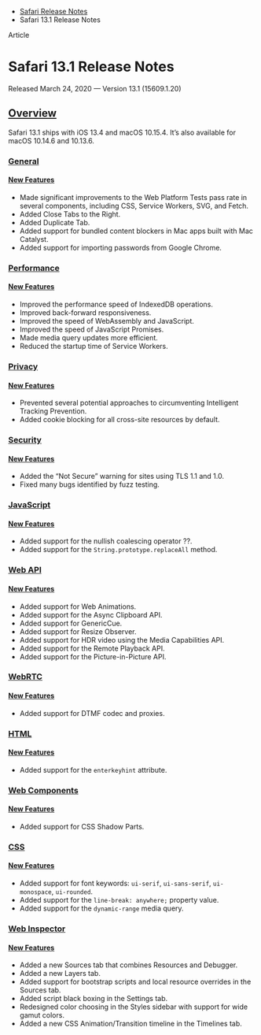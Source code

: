- [Safari Release Notes](https://developer.apple.com/documentation/safari-release-notes)
- Safari 13.1 Release Notes

Article

# Safari 13.1 Release Notes

Released March 24, 2020 — Version 13.1 (15609.1.20)

## [Overview](https://developer.apple.com/documentation/safari-release-notes/safari-13_1-release_notes#Overview)

Safari 13.1 ships with iOS 13.4 and macOS 10.15.4. It’s also available for macOS 10.14.6 and 10.13.6.

### [General](https://developer.apple.com/documentation/safari-release-notes/safari-13_1-release_notes#General)

#### [New Features](https://developer.apple.com/documentation/safari-release-notes/safari-13_1-release_notes#New-Features)

- Made significant improvements to the Web Platform Tests pass rate in several components, including CSS, Service Workers, SVG, and Fetch.
- Added Close Tabs to the Right.
- Added Duplicate Tab.
- Added support for bundled content blockers in Mac apps built with Mac Catalyst.
- Added support for importing passwords from Google Chrome.

### [Performance](https://developer.apple.com/documentation/safari-release-notes/safari-13_1-release_notes#Performance)

#### [New Features](https://developer.apple.com/documentation/safari-release-notes/safari-13_1-release_notes#New-Features)

- Improved the performance speed of IndexedDB operations.
- Improved back-forward responsiveness.
- Improved the speed of WebAssembly and JavaScript.
- Improved the speed of JavaScript Promises.
- Made media query updates more efficient.
- Reduced the startup time of Service Workers.

### [Privacy](https://developer.apple.com/documentation/safari-release-notes/safari-13_1-release_notes#Privacy)

#### [New Features](https://developer.apple.com/documentation/safari-release-notes/safari-13_1-release_notes#New-Features)

- Prevented several potential approaches to circumventing Intelligent Tracking Prevention.
- Added cookie blocking for all cross-site resources by default.

### [Security](https://developer.apple.com/documentation/safari-release-notes/safari-13_1-release_notes#Security)

#### [New Features](https://developer.apple.com/documentation/safari-release-notes/safari-13_1-release_notes#New-Features)

- Added the “Not Secure” warning for sites using TLS 1.1 and 1.0.
- Fixed many bugs identified by fuzz testing.

### [JavaScript](https://developer.apple.com/documentation/safari-release-notes/safari-13_1-release_notes#JavaScript)

#### [New Features](https://developer.apple.com/documentation/safari-release-notes/safari-13_1-release_notes#New-Features)

- Added support for the nullish coalescing operator ??.
- Added support for the `String.prototype.replaceAll` method.

### [Web API](https://developer.apple.com/documentation/safari-release-notes/safari-13_1-release_notes#Web-API)

#### [New Features](https://developer.apple.com/documentation/safari-release-notes/safari-13_1-release_notes#New-Features)

- Added support for Web Animations.
- Added support for the Async Clipboard API.
- Added support for GenericCue.
- Added support for Resize Observer.
- Added support for HDR video using the Media Capabilities API.
- Added support for the Remote Playback API.
- Added support for the Picture-in-Picture API.

### [WebRTC](https://developer.apple.com/documentation/safari-release-notes/safari-13_1-release_notes#WebRTC)

#### [New Features](https://developer.apple.com/documentation/safari-release-notes/safari-13_1-release_notes#New-Features)

- Added support for DTMF codec and proxies.

### [HTML](https://developer.apple.com/documentation/safari-release-notes/safari-13_1-release_notes#HTML)

#### [New Features](https://developer.apple.com/documentation/safari-release-notes/safari-13_1-release_notes#New-Features)

- Added support for the `enterkeyhint` attribute.

### [Web Components](https://developer.apple.com/documentation/safari-release-notes/safari-13_1-release_notes#Web-Components)

#### [New Features](https://developer.apple.com/documentation/safari-release-notes/safari-13_1-release_notes#New-Features)

- Added support for CSS Shadow Parts.

### [CSS](https://developer.apple.com/documentation/safari-release-notes/safari-13_1-release_notes#CSS)

#### [New Features](https://developer.apple.com/documentation/safari-release-notes/safari-13_1-release_notes#New-Features)

- Added support for font keywords: `ui-serif`, `ui-sans-serif`, `ui-monospace`, `ui-rounded`.
- Added support for the `line-break: anywhere;` property value.
- Added support for the `dynamic-range` media query.

### [Web Inspector](https://developer.apple.com/documentation/safari-release-notes/safari-13_1-release_notes#Web-Inspector)

#### [New Features](https://developer.apple.com/documentation/safari-release-notes/safari-13_1-release_notes#New-Features)

- Added a new Sources tab that combines Resources and Debugger.
- Added a new Layers tab.
- Added support for bootstrap scripts and local resource overrides in the Sources tab.
- Added script black boxing in the Settings tab.
- Redesigned color choosing in the Styles sidebar with support for wide gamut colors.
- Added a new CSS Animation/Transition timeline in the Timelines tab.
